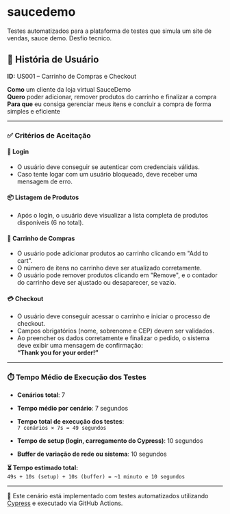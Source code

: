 # saucedemo
Testes automatizados para a plataforma de testes que simula um site de vendas, sauce demo. Desfio tecnico.

## 🧾 História de Usuário

**ID:** US001 – Carrinho de Compras e Checkout

**Como** um cliente da loja virtual SauceDemo  
**Quero** poder adicionar, remover produtos do carrinho e finalizar a compra  
**Para que** eu consiga gerenciar meus itens e concluir a compra de forma simples e eficiente

---

### ✅ Critérios de Aceitação

#### 🔐 Login
- O usuário deve conseguir se autenticar com credenciais válidas.
- Caso tente logar com um usuário bloqueado, deve receber uma mensagem de erro.

#### 📦 Listagem de Produtos
- Após o login, o usuário deve visualizar a lista completa de produtos disponíveis (6 no total).

#### 🛒 Carrinho de Compras
- O usuário pode adicionar produtos ao carrinho clicando em "Add to cart".
- O número de itens no carrinho deve ser atualizado corretamente.
- O usuário pode remover produtos clicando em "Remove", e o contador do carrinho deve ser ajustado ou desaparecer, se vazio.

#### 💳 Checkout
- O usuário deve conseguir acessar o carrinho e iniciar o processo de checkout.
- Campos obrigatórios (nome, sobrenome e CEP) devem ser validados.
- Ao preencher os dados corretamente e finalizar o pedido, o sistema deve exibir uma mensagem de confirmação:  
  **“Thank you for your order!”**

---

### ⏱️ Tempo Médio de Execução dos Testes

- **Cenários total**: 7  
- **Tempo médio por cenário**: 7 segundos  
- **Tempo total de execução dos testes**:  
  `7 cenários × 7s = 49 segundos`

- **Tempo de setup (login, carregamento do Cypress)**: 10 segundos  
- **Buffer de variação de rede ou sistema**: 10 segundos  

**⏳ Tempo estimado total:**  
`49s + 10s (setup) + 10s (buffer) = ~1 minuto e 10 segundos`

---

📁 Este cenário está implementado com testes automatizados utilizando [Cypress](https://www.cypress.io) e executado via GitHub Actions.
